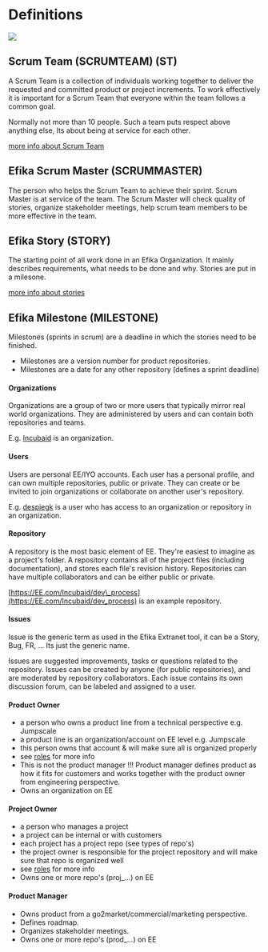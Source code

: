 # Definitions

![](https://images.unsplash.com/photo-1476357471311-43c0db9fb2b4?ixlib=rb-0.3.5&ixid=eyJhcHBfaWQiOjEyMDd9&s=8b7966ac7d2736e7be92801b4d2f43ed&auto=format&fit=crop&w=1350&q=80)

## Scrum Team (SCRUMTEAM) (ST)

A Scrum Team is a collection of individuals working together to deliver the requested and committed product or project increments. To work effectively it is important for a Scrum Team that everyone within the team follows a common goal.

Normally not more than 10 people. Such a team puts respect above anything else, Its about being at service for each other.

[more info about Scrum Team](scrum_team.md)

## Efika Scrum Master (SCRUMMASTER)

The person who helps the Scrum Team to achieve their sprint.
Scrum Master is at service of the team.
The Scrum Master will check quality of stories, organize stakeholder meetings, help scrum team members to be more effective in the team.

## Efika Story (STORY)

The starting point of all work done in an Efika Organization.
It mainly describes requirements, what needs to be done and why.
Stories are put in a milesone.

[more info about stories](stories.md)

## Efika Milestone (MILESTONE)

Milestones (sprints in scrum) are a deadline in which the stories need to be finished.

- Milestones are a version number for product repositories.
- Milestones are a date for any other repository (defines a sprint deadline)


#### Organizations

Organizations are a group of two or more users that typically mirror real world organizations. They are administered by users and can contain both repositories and teams.

E.g. [Incubaid](https://EE.com/Incubaid) is an organization.


#### Users

Users are personal EE/IYO accounts. Each user has a personal profile, and can own multiple repositories, public or private. They can create or be invited to join organizations or collaborate on another user's repository.

E.g. [despiegk](https://EE.com/despiegk) is a user who has access to an organization or repository in an organization.

#### Repository

A repository is the most basic element of EE. They're easiest to imagine as a project's folder. A repository contains all of the project files \(including documentation\), and stores each file's revision history. Repositories can have multiple collaborators and can be either public or private.

[https://EE.com/Incubaid/dev\_process](https://EE.com/Incubaid/dev_process) is an example repository.

#### Issues

Issue is the generic term as used in the Efika Extranet tool, it can be a Story, Bug, FR, ... Its just the generic name.

Issues are suggested improvements, tasks or questions related to the repository. Issues can be created by anyone \(for public repositories\), and are moderated by repository collaborators. Each issue contains its own discussion forum, can be labeled and assigned to a user.

#### Product Owner

* a person who owns a product line from a technical perspective e.g. Jumpscale
* a product line is an organization/account on EE level e.g. Jumpscale
* this person owns that account & will make sure all is organized properly
* see [roles](roles.md) for more info
* This is not the product manager !!! Product manager defines product as how it fits for customers and works together with the product owner from engineering perspective.
* Owns an organization on EE

#### Project Owner

* a person who manages a project
* a project can be internal or with customers
* each project has a project repo \(see types of repo's\)
* the project owner is responsible for the project repository and will make sure that repo is organized well
* see [roles](roles.md) for more info
* Owns one or more repo's \(proj\_...\) on EE

#### Product Manager

* Owns product from a go2market/commercial/marketing perspective.
* Defines roadmap.
* Organizes stakeholder meetings.
* Owns one or more repo's \(prod\_...\) on EE



